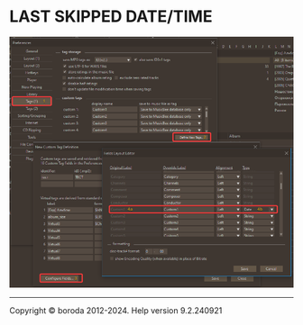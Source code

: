# LAST SKIPPED DATE/TIME

![Image](lib/conf-field.png)

***

Copyright © boroda 2012-2024. Help version 9.2.240921